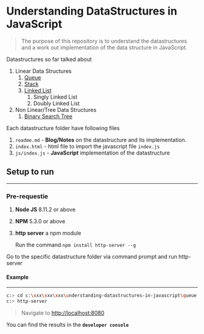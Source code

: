 # Understanding DataStructures in JavaScript #

> The purpose of this repository is to understand the datastructures and a work out implementation of the data structure in JavaScript.

[queue readme link]: https://github.com/mohanramphp/understanding-datastructures-in-javascript/blob/master/queue/readme.md
[stack readme link]: https://github.com/mohanramphp/understanding-datastructures-in-javascript/blob/master/stack/readme.md
[linked list readme link]: https://github.com/mohanramphp/understanding-datastructures-in-javascript/blob/master/linked-list/readme.md
[binary search tree readme link]:https://github.com/mohanramphp/understanding-datastructures-in-javascript/blob/master/binary-search-tree/readme.md

Datastructures so far talked about
1. Linear Data Structures
    1. [Queue][queue readme link]
    2. [Stack][stack readme link]
    3. [Linked List][linked list readme link]
        1. Singly Linked List
        2. Doubly Linked List
2. Non Linear/Tree Data Structures
    1. [Binary Search Tree][binary search tree readme link]

Each datastructure folder have following files
1. ```readme.md``` - **Blog/Notes** on the datastructure and its implementation.
2. ```index.html``` - html file to import the javascript file ```index.js```
3. ```js/index.js``` - **JavaScript** implementation of the datastructure

## Setup to run ##
---
### Pre-requestie ###
1. **Node JS** 8.11.2 or above
2. **NPM** 5.3.0 or above
3. **http server** a npm module

    Run the command ```npm install http-server --g```

Go to the specific datastructure folder via command prompt and run http-server

#### Example ####
---

```sh
c:> cd c:\xxx\xxx\xxx\understanding-datastructures-in-javascript\queue
c:> http-server
```

> Navigate to [http://localhost:8080](http://localhost:8080)

You can find the results in the __```developer console```__
